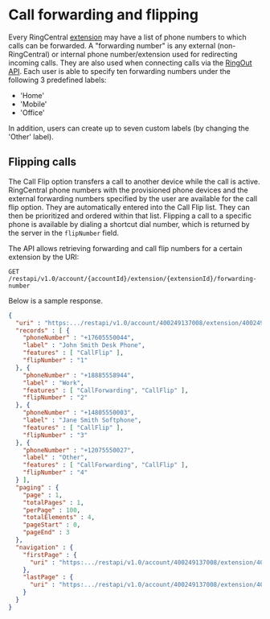 # Call forwarding and flipping

Every RingCentral [extension](extensions.md) may have a list of phone numbers to which calls can be forwarded. A "forwarding number" is any external (non-RingCentral) or internal phone number/extension used for redirecting incoming calls. They are also used when connecting calls via the [RingOut API](../voice/ringout.md). Each user is able to specify ten forwarding numbers under the following 3 predefined labels:

* 'Home'
* 'Mobile'
* 'Office'

In addition, users can create up to seven custom labels (by changing the 'Other' label).

## Flipping calls

The Call Flip option transfers a call to another device while the call is active. RingCentral phone numbers with the provisioned phone devices and the external forwarding numbers specified by the user are available for the call flip option. They are automatically entered into the Call Flip list. They can then be prioritized and ordered within that list. Flipping a call to a specific phone is available by dialing a shortcut dial number, which is returned by the server in the `flipNumber` field.

The API allows retrieving forwarding and call flip numbers for a certain extension by the URI:

    GET /restapi/v1.0/account/{accountId}/extension/{extensionId}/forwarding-number

Below is a sample response.

```json
{
  "uri" : "https:.../restapi/v1.0/account/400249137008/extension/400249137008/forwarding-number?page=1&perPage=100",
  "records" : [ {
    "phoneNumber" : "+17605550044",
    "label" : "John Smith Desk Phone",
    "features" : [ "CallFlip" ],
    "flipNumber" : "1"
  }, {
    "phoneNumber" : "+18885558944",
    "label" : "Work",
    "features" : [ "CallForwarding", "CallFlip" ],
    "flipNumber" : "2"
  }, {
    "phoneNumber" : "+14805550003",
    "label" : "Jane Smith Softphone",
    "features" : [ "CallFlip" ],
    "flipNumber" : "3"
  }, {
    "phoneNumber" : "+12075550027",
    "label" : "Other",
    "features" : [ "CallForwarding", "CallFlip" ],
    "flipNumber" : "4"
  } ],
  "paging" : {
    "page" : 1,
    "totalPages" : 1,
    "perPage" : 100,
    "totalElements" : 4,
    "pageStart" : 0,
    "pageEnd" : 3
  },
  "navigation" : {
    "firstPage" : {
      "uri" : "https:.../restapi/v1.0/account/400249137008/extension/400249137008/forwarding-number?page=1&perPage=100"
    },
    "lastPage" : {
      "uri" : "https:.../restapi/v1.0/account/400249137008/extension/400249137008/forwarding-number?page=1&perPage=100"
    }
  }
}
```
